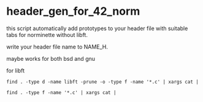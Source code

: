 # header_gen_for_42_norm

this script automatically add prototypes to your header file with suitable tabs for norminette without libft.

write your header file name to NAME_H.


maybe works for both bsd and gnu


for libft

`find . -type d -name libft -prune -o -type f -name '*.c' | xargs cat |`

`find . -type f -name '*.c' | xargs cat |`

